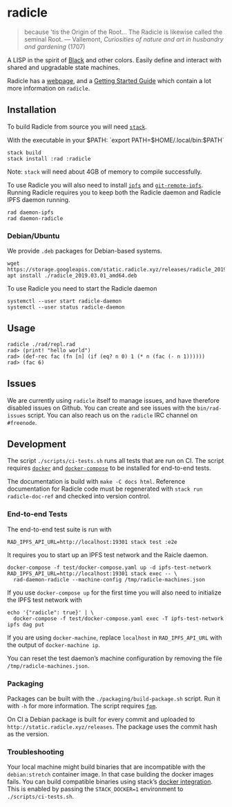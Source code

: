 # radicle

> because 'tis the Origin of the Root... The Radicle is likewise called the seminal Root.
> — Vallemont, *Curiosities of nature and art in husbandry and gardening* (1707)

A LISP in the spirit of [Black](http://pllab.is.ocha.ac.jp/~asai/Black/) and
other colors. Easily define and interact with shared and upgradable state
machines.

Radicle has a [webpage](http://radicle.xyz/), and a [Getting Started
Guide](http://docs.radicle.xyz/en/latest/guide/GettingStarted.html) which
contain a lot more information on `radicle`.

## Installation

To build Radicle from source you will need [`stack`][stack].

With the executable in your $PATH: `export PATH=$HOME/.local/bin:$PATH`

```
stack build
stack install :rad :radicle
```

Note: `stack` will need about 4GB of memory to compile successfully.

To use Radicle you will also need to install [`ipfs`][ipfs] and
[`git-remote-ipfs`][git-remote-ipfs]. Running Radicle requires you to keep both the
Radicle daemon and Radicle IPFS daemon running.

```
rad daemon-ipfs
rad daemon-radicle
```

[stack]: https://docs.haskellstack.org/en/stable/install_and_upgrade/
[ipfs]: https://docs.ipfs.io/introduction/install/
[git-remote-ipfs]: https://github.com/oscoin/ipfs/tree/master/git-remote-ipfs#install

### Debian/Ubuntu

We provide `.deb` packages for Debian-based systems.

    wget https://storage.googleapis.com/static.radicle.xyz/releases/radicle_2019.03.01_amd64.deb
    apt install ./radicle_2019.03.01_amd64.deb

To use Radicle you need to start the Radicle daemon

    systemctl --user start radicle-daemon
    systemctl --user status radicle-daemon

## Usage

```
radicle ./rad/repl.rad
rad> (print! "hello world")
rad> (def-rec fac (fn [n] (if (eq? n 0) 1 (* n (fac (- n 1))))))
rad> (fac 6)
```

## Issues

We are currently using `radicle` itself to manage issues, and have therefore
disabled issues on Github. You can create and see issues with the
`bin/rad-issues` script. You can also reach us on the `radicle` IRC channel on
`#freenode`.

## Development

The script `./scripts/ci-tests.sh` runs all tests that are run on CI. The script
requires [`docker`][docker] and [`docker-compose`][docker-compose] to be
installed for end-to-end tests.

The documentation is build with `make -C docs html`. Reference documentation for
Radicle code must be regenerated with `stack run radicle-doc-ref` and checked
into version control.

### End-to-end Tests

The end-to-end test suite is run with

    RAD_IPFS_API_URL=http://localhost:19301 stack test :e2e

It requires you to start up an IPFS test network and the Raicle daemon.

    docker-compose -f test/docker-compose.yaml up -d ipfs-test-network
    RAD_IPFS_API_URL=http://localhost:19301 stack exec -- \
      rad-daemon-radicle --machine-config /tmp/radicle-machines.json

If you use `docker-compose up` for the first time you will also need to
initialize the IPFS test network with

    echo '{"radicle": true}' | \
      docker-compose -f test/docker-compose.yaml exec -T ipfs-test-network ipfs dag put

If you are using `docker-machine`, replace `localhost` in `RAD_IPFS_API_URL`
with the output of `docker-machine ip`.

You can reset the test daemon’s machine configuration by removing the file
`/tmp/radicle-machines.json`.

### Packaging

Packages can be built with the `./packaging/build-package.sh` script. Run it
with `-h` for more information. The script requires [`fpm`][fpm].

On CI a Debian package is built for every commit and uploaded to
`http://static.radicle.xyz/releases`. The package uses the commit hash as the
version.

[fpm]: https://github.com/jordansissel/fpm

### Troubleshooting

Your local machine might build binaries that are incompatible with the
`debian:stretch` container image. In that case building the docker images fails.
You can build compatible binaries using stack’s [docker
integration][stack-docker-integration]. This is enabled by passing the
`STACK_DOCKER=1` environment to `./scripts/ci-tests.sh`.


[stack-docker-integration]: https://docs.haskellstack.org/en/stable/docker_integration/
[docker]: https://www.docker.com/get-started
[docker-compose]: https://docs.docker.com/compose/install
